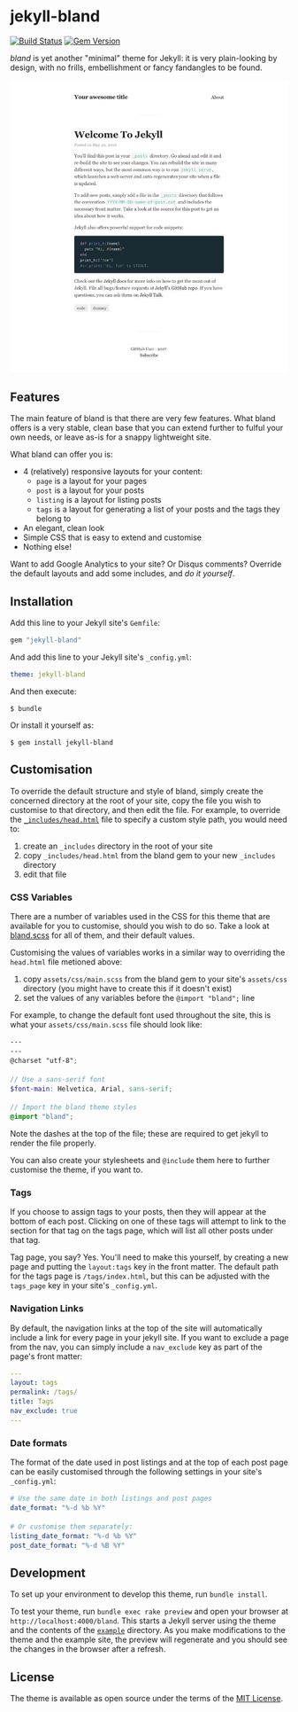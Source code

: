 # jekyll-bland

[![Build Status](https://travis-ci.org/daviesjamie/jekyll-bland.svg?branch=master)](https://travis-ci.org/daviesjamie/jekyll-bland)
[![Gem Version](https://badge.fury.io/rb/jekyll-bland.svg)](https://badge.fury.io/rb/jekyll-bland)

*bland* is yet another "minimal" theme for Jekyll: it is very plain-looking by design, with no frills, embellishment or fancy fandangles to be found.

![bland theme preview](/screenshot.png)

## Features

The main feature of bland is that there are very few features. What bland offers is a very stable, clean base that you can extend further to fulful your own needs, or leave as-is for a snappy lightweight site.

What bland can offer you is:
 - 4 (relatively) responsive layouts for your content:
   - `page` is a layout for your pages
   - `post` is a layout for your posts
   - `listing` is a layout for listing posts
   - `tags` is a layout for generating a list of your posts and the tags they belong to
 - An elegant, clean look
 - Simple CSS that is easy to extend and customise
 - Nothing else!

Want to add Google Analytics to your site? Or Disqus comments? Override the default layouts and add some includes, and *do it yourself*.

## Installation

Add this line to your Jekyll site's `Gemfile`:

```ruby
gem "jekyll-bland"
```

And add this line to your Jekyll site's `_config.yml`:

```yaml
theme: jekyll-bland
```

And then execute:

    $ bundle

Or install it yourself as:

    $ gem install jekyll-bland

## Customisation

To override the default structure and style of bland, simply create the concerned directory at the root of your site, copy the file you wish to customise to that directory, and then edit the file. For example, to override the [`_includes/head.html`](_includes/head.html) file to specify a custom style path, you would need to:

1. create an `_includes` directory in the root of your site
2. copy `_includes/head.html` from the bland gem to your new `_includes` directory
3. edit that file

### CSS Variables

There are a number of variables used in the CSS for this theme that are available for you to customise, should you wish to do so. Take a look at [bland.scss](/_sass/bland.scss) for all of them, and their default values.

Customising the values of variables works in a similar way to overriding the `head.html` file metioned above:

1. copy `assets/css/main.scss` from the bland gem to your site's `assets/css` directory (you might have to create this if it doesn't exist)
2. set the values of any variables before the `@import "bland";` line

For example, to change the default font used throughout the site, this is what your `assets/css/main.scss` file should look like:

```scss
---
---
@charset "utf-8";

// Use a sans-serif font
$font-main: Helvetica, Arial, sans-serif;

// Import the bland theme styles
@import "bland";
```

Note the dashes at the top of the file; these are required to get jekyll to render the file properly.

You can also create your stylesheets and `@include` them here to further customise the theme, if you want to.

### Tags

If you choose to assign tags to your posts, then they will appear at the bottom of each post. Clicking on one of these tags will attempt to link to the section for that tag on the tags page, which will list all other posts under that tag.

Tag page, you say? Yes. You'll need to make this yourself, by creating a new page and putting the `layout:tags` key in the front matter. The default path for the tags page is `/tags/index.html`, but this can be adjusted with the `tags_page` key in your site's `_config.yml`.

### Navigation Links

By default, the navigation links at the top of the site will automatically include a link for every page in your jekyll site. If you want to exclude a page from the nav, you can simply include a `nav_exclude` key as part of the page's front matter:

```yaml
---
layout: tags
permalink: /tags/
title: Tags
nav_exclude: true
---
```

### Date formats

The format of the date used in post listings and at the top of each post page can be easily customised through the following settings in your site's `_config.yml`:

```yaml
# Use the same date in both listings and post pages
date_format: "%-d %b %Y"

# Or customise them separately:
listing_date_format: "%-d %b %Y"
post_date_format: "%-d %B %Y"
```

## Development

To set up your environment to develop this theme, run `bundle install`.

To test your theme, run `bundle exec rake preview` and open your browser at `http://localhost:4000/bland`. This starts a Jekyll server using the theme and the contents of the [`example`](/example) directory. As you make modifications to the theme and the example site, the preview will regenerate and you should see the changes in the browser after a refresh.

## License

The theme is available as open source under the terms of the [MIT License](https://opensource.org/licenses/MIT).

